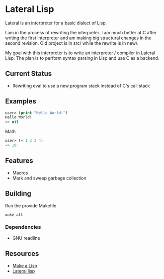 # Lateral Lisp

Lateral is an interpreter for a basic dialect of Lisp.

I am in the process of rewriting the interpreter. I am much better at C after
writing the first interpreter and am making big structural changes in the
second revision. Old project is in src/ while the rewrite is in new/.

My goal with this interpreter is to write an interpreter / compiler in Lateral
Lisp. The plan is to perform syntax parsing in Lisp and use C as a backend.

## Current Status

- Rewriting eval to use a new program stack instead of C's call stack

## Examples

```lisp
user> (print "Hello World!")
Hello World!
=> nil
```

Math

```lisp
user> (+ 1 2 3 4)
=> 10
```

## Features

- Macros
- Mark and sweep garbage collection

## Building

Run the provide Makefile.

`make all`

### Dependencies

- GNU readline

## Resources

- [Make a Lisp](https://github.com/kanaka/mal)
- [Lateral lisp](https://en.wikipedia.org/wiki/Lisp#Types)
